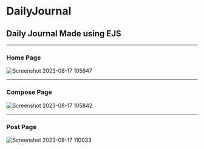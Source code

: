 # DailyJournal
<h2>Daily Journal Made using EJS </h2><hr>
<h3> Home Page </h3>

![Screenshot 2023-08-17 105947](https://github.com/shahzadgamedev/dailyJournal/assets/95477157/380ff0c6-e4b0-4418-8926-64d2db3c005d)

<hr>
<h3> Compose Page </h3>

![Screenshot 2023-08-17 105842](https://github.com/shahzadgamedev/dailyJournal/assets/95477157/866cfd17-0146-4469-9f93-3ce982cecba2)

<hr>
<h3> Post Page </h3>

![Screenshot 2023-08-17 110033](https://github.com/shahzadgamedev/dailyJournal/assets/95477157/12581e5e-d0ea-4410-982f-6506923749cc)
